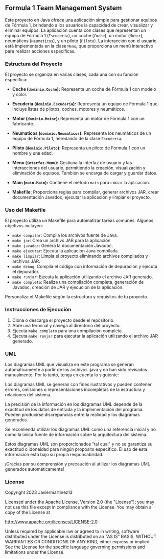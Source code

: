 ## Formula 1 Team Management System

Este proyecto en Java ofrece una aplicación simple para gestionar equipos de Fórmula 1, brindando a los usuarios la capacidad de crear, visualizar y eliminar equipos. La aplicación cuenta con clases que representan un equipo de Fórmula 1 (`Escuderia`), un coche (`Coche`), un motor (`Motor`), neumáticos (`Neumaticos`), y un piloto (`Piloto`). La interacción con el usuario está implementada en la clase `Menu`, que proporciona un menú interactivo para realizar acciones específicas.

### Estructura del Proyecto

El proyecto se organiza en varias clases, cada una con su función específica:

- **Coche (`dominio.Coche`):** Representa un coche de Fórmula 1 con modelo y color.

- **Escuderia (`dominio.Escuderia`):** Representa un equipo de Fórmula 1 que incluye listas de pilotos, coches, motores y neumáticos.

- **Motor (`dominio.Motor`):** Representa un motor de Fórmula 1 con un fabricante.

- **Neumaticos (`dominio.Neumaticos`):** Representa los neumáticos de un equipo de Fórmula 1, heredando de la clase `Escuderia`.

- **Piloto (`dominio.Piloto`):** Representa un piloto de Fórmula 1 con un nombre y una edad.

- **Menu (`interfaz.Menu`):** Gestiona la interfaz de usuario y las interacciones del usuario, permitiendo la creación, visualización y eliminación de equipos. También se encarga de cargar y guardar datos.

- **Main (`main.Main`):** Contiene el método `main` para iniciar la aplicación.

- **Makefile:** Proporciona reglas para compilar, generar archivos JAR, crear documentación Javadoc, ejecutar la aplicación y limpiar el proyecto.

### Uso del Makefile

El proyecto utiliza un Makefile para automatizar tareas comunes. Algunos objetivos incluyen:

- `make compilar`: Compila los archivos fuente de Java.
- `make jar`: Crea un archivo JAR para la aplicación.
- `make javadoc`: Genera la documentación Javadoc.
- `make ejecutar`: Ejecuta la aplicación Java compilada.
- `make limpiar`: Limpia el proyecto eliminando archivos compilados y archivos JAR.
- `make debug`: Compila el código con información de depuración y ejecuta el depurador.
- `make runjar`: Ejecuta la aplicación utilizando el archivo JAR generado.
- `make completo`: Realiza una compilación completa, generación de Javadoc, creación de JAR y ejecución de la aplicación.

Personaliza el Makefile según la estructura y requisitos de tu proyecto.

### Instrucciones de Ejecución

1. Clona o descarga el proyecto desde el repositorio.
2. Abre una terminal y navega al directorio del proyecto.
3. Ejecuta `make completo` para una compilación completa.
4. Ejecuta `make runjar` para ejecutar la aplicación utilizando el archivo JAR generado.

### UML

Los diagramas UML que visualiza en este programa se generan automáticamente a partir de los archivos .java y no han sido revisados manualmente. Por lo tanto, tenga en cuenta lo siguiente:

Los diagramas UML se generan con fines ilustrativos y pueden contener errores, omisiones o representaciones incompletas de la estructura y relaciones del sistema.

La precisión de la información en los diagramas UML depende de la exactitud de los datos de entrada y la implementación del programa. Pueden producirse discrepancias entre la realidad y los diagramas generados.

Se recomienda utilizar los diagramas UML como una referencia inicial y no como la única fuente de información sobre la arquitectura del sistema.

Estos diagramas UML son proporcionados "tal cual" y no se garantiza su exactitud o idoneidad para ningún propósito específico. El uso de esta información está bajo su propia responsabilidad.

¡Gracias por su comprensión y precaución al utilizar los diagramas UML generados automáticamente!

### License

Copyright 2023 Javiermartinez13

Licensed under the Apache License, Version 2.0 (the "License"); you may not use this file except in compliance with the License. You may obtain a copy of the License at

http://www.apache.org/licenses/LICENSE-2.0

Unless required by applicable law or agreed to in writing, software distributed under the License is distributed on an "AS IS" BASIS, WITHOUT WARRANTIES OR CONDITIONS OF ANY KIND, either express or implied. See the License for the specific language governing permissions and limitations under the License.